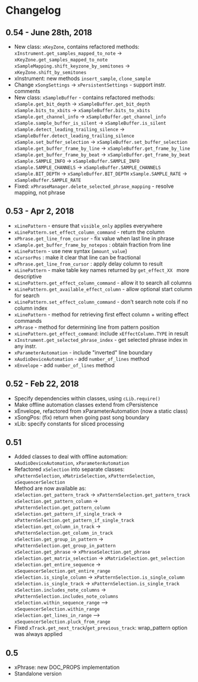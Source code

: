 # Changelog

## 0.54 - June 28th, 2018

- New class: `xKeyZone`, contains refactored methods:
  `xInstrument.get_samples_mapped_to_note` -> `xKeyZone.get_samples_mapped_to_note`
  `xSampleMapping.shift_keyzone_by_semitones` -> `xKeyZone.shift_by_semitones`
- xInstrument: new methods `insert_sample`, `clone_sample`
- Change `xSongSettings` -> `xPersistentSettings` - support instr. comments
- New class: `xSampleBuffer` - contains refactored methods:
  `xSample.get_bit_depth` -> `xSampleBuffer.get_bit_depth`
  `xSample.bits_to_xbits` -> `xSampleBuffer.bits_to_xbits`
  `xSample.get_channel_info` -> `xSampleBuffer.get_channel_info`
  `xSample.sample_buffer_is_silent` -> `xSampleBuffer.is_silent`
  `xSample.detect_leading_trailing_silence` -> `xSampleBuffer.detect_leading_trailing_silence`
  `xSample.set_buffer_selection` -> `xSampleBuffer.set_buffer_selection`
  `xSample.get_buffer_frame_by_line` -> `xSampleBuffer.get_frame_by_line`
  `xSample.get_buffer_frame_by_beat` -> `xSampleBuffer.get_frame_by_beat`
  `xSample.SAMPLE_INFO` -> `xSampleBuffer.SAMPLE_INFO`
  `xSample.SAMPLE_CHANNELS` -> `xSampleBuffer.SAMPLE_CHANNELS`
  `xSample.BIT_DEPTH` -> `xSampleBuffer.BIT_DEPTH`
  `xSample.SAMPLE_RATE` -> `xSampleBuffer.SAMPLE_RATE`
- Fixed: `xPhraseManager.delete_selected_phrase_mapping` - resolve mapping, not phrase

## 0.53 - Apr 2, 2018

- `xLinePattern` - ensure that `visible_only` applies everywhere
- `xLinePattern.set_effect_column_command` - return the column
- `xPhrase.get_line_from_cursor` - fix value when last line in phrase
- `xSample.get_buffer_frame_by_notepos` : obtain fraction from line 
- `xLinePattern` - use new syntax (`amount_value`)
- `xCursorPos` : make it clear that line can be fractional
- `xPhrase.get_line_from_cursor` :  apply delay column to result
- `xLinePattern` - make table key names returned by `get_effect_XX ` more descriptive
- `xLinePattern.get_effect_column_command` - allow it to search all columns
- `xLinePattern.get_available_effect_column` - allow optional start column for search
- `xLinePattern.set_effect_column_command` - don't search note cols if no column index
- `xLinePattern` - method for retrieving first effect column + writing effect commands
- `xPhrase` - method for determining line from pattern position
- `xLinePattern.get_effect_command`: include `xEffectColumn.TYPE` in result
- `xInstrument.get_selected_phrase_index` - get selected phrase index in any instr.
- `xParameterAutomation` - include "inverted" line boundary
- `xAudioDeviceAutomation` - add `number_of_lines` method
- `xEnvelope` - add `number_of_lines` method

## 0.52 - Feb 22, 2018

- Specify dependencies within classes, using `cLib.require()`
- Make offline automation classes extend from cPersistence
- xEnvelope, refactored from xParameterAutomation (now a static class)
- xSongPos: (fix) return when going past song boundary
- xLib: specify constants for sliced processing

## 0.51

- Added classes to deal with offline automation:  
  `xAudioDeviceAutomation`, `xParameterAutomation`
- Refactored `xSelection` into separate classes:  
    `xPatternSelection`, `xMatrixSelection`, `xPatternSelection`, `xSequencerSelection`  
    Method are now available as:   
    `xSelection.get_pattern_track` -> `xPatternSelection.get_pattern_track`  
    `xSelection.get_pattern_column` -> `xPatternSelection.get_pattern_column`  
    `xSelection.get_pattern_if_single_track` -> `xPatternSelection.get_pattern_if_single_track`  
    `xSelection.get_column_in_track` -> `xPatternSelection.get_column_in_track`  
    `xSelection.get_group_in_pattern` -> `xPatternSelection.get_group_in_pattern`  
    `xSelection.get_phrase` -> `xPhraseSelection.get_phrase`  
    `xSelection.get_matrix_selection` -> `xMatrixSelection.get_selection`  
    `xSelection.get_entire_sequence` -> `xSequencerSelection.get_entire_range`    
    `xSelection.is_single_column` -> `xPatternSelection.is_single_column`   
    `xSelection.is_single_track` -> `xPatternSelection.is_single_track`   
    `xSelection.includes_note_columns` -> `xPatternSelection.includes_note_columns`  
    `xSelection.within_sequence_range` --> `xSequencerSelection.within_range`  
    `xSelection.get_lines_in_range` --> `xSequencerSelection.pluck_from_range`  
- Fixed `xTrack.get_next_track`/`get_previous_track`: wrap_pattern option was always applied

## 0.5

- xPhrase: new DOC_PROPS implementation
- Standalone version